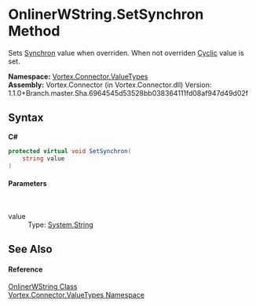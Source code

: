 # OnlinerWString.SetSynchron Method 
 

Sets <a href="P_Vortex_Connector_ValueTypes_OnlinerWString_Synchron.md">Synchron</a> value when overriden. When not overriden <a href="P_Vortex_Connector_ValueTypes_OnlinerWString_Cyclic.md">Cyclic</a> value is set.

**Namespace:**&nbsp;<a href="N_Vortex_Connector_ValueTypes.md">Vortex.Connector.ValueTypes</a><br />**Assembly:**&nbsp;Vortex.Connector (in Vortex.Connector.dll) Version: 1.1.0+Branch.master.Sha.6964545d53528bb038364111fd08af947d49d02f

## Syntax

**C#**<br />
``` C#
protected virtual void SetSynchron(
	string value
)
```


#### Parameters
&nbsp;<dl><dt>value</dt><dd>Type: <a href="http://msdn2.microsoft.com/en-us/library/s1wwdcbf" target="_blank">System.String</a><br /></dd></dl>

## See Also


#### Reference
<a href="T_Vortex_Connector_ValueTypes_OnlinerWString.md">OnlinerWString Class</a><br /><a href="N_Vortex_Connector_ValueTypes.md">Vortex.Connector.ValueTypes Namespace</a><br />